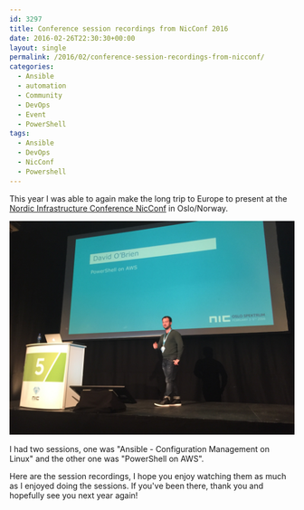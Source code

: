 ```yaml
---
id: 3297
title: Conference session recordings from NicConf 2016
date: 2016-02-26T22:30:30+00:00
layout: single
permalink: /2016/02/conference-session-recordings-from-nicconf/
categories:
  - Ansible
  - automation
  - Community
  - DevOps
  - Event
  - PowerShell
tags:
  - Ansible
  - DevOps
  - NicConf
  - Powershell
---
```


This year I was able to again make the long trip to Europe to present at the [Nordic Infrastructure Conference NicConf](http://www.nicconf.com) in Oslo/Norway.

![NicConf](/media/2016/02/nicconf1.jpeg)

I had two sessions, one was "Ansible - Configuration Management on Linux" and the other one was "PowerShell on AWS".

Here are the session recordings, I hope you enjoy watching them as much as I enjoyed doing the sessions. If you've been there, thank you and hopefully see you next year again!


